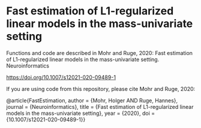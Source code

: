 # Fast estimation of L1-regularized linear models in the mass-univariate setting

Functions and code are described in Mohr and Ruge, 2020: Fast estimation of L1-regularized linear models in the mass-univariate setting. Neuroinformatics

https://doi.org/10.1007/s12021-020-09489-1 

If you are using code from this repository, please cite Mohr and Ruge, 2020:

@article{FastEstimation, author = {Mohr, Holger AND Ruge, Hannes}, journal = {Neuroinformatics}, title = {Fast estimation of L1-regularized linear models in the mass-univariate setting}, year = {2020}, doi = {10.1007/s12021-020-09489-1}}
